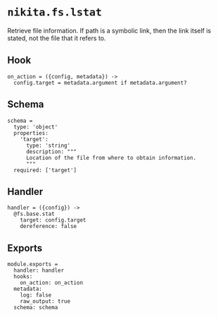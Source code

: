 
# `nikita.fs.lstat`

Retrieve file information. If path is a symbolic link, then the link itself is
stated, not the file that it refers to.

## Hook

    on_action = ({config, metadata}) ->
      config.target = metadata.argument if metadata.argument?

## Schema

    schema =
      type: 'object'
      properties:
        'target':
          type: 'string'
          description: """
          Location of the file from where to obtain information.
          """
      required: ['target']

## Handler

    handler = ({config}) ->
      @fs.base.stat
        target: config.target
        dereference: false

## Exports

    module.exports =
      handler: handler
      hooks:
        on_action: on_action
      metadata:
        log: false
        raw_output: true
      schema: schema
